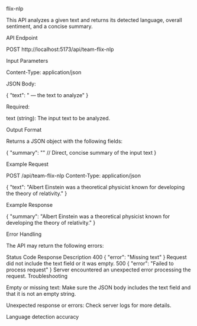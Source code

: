 flix-nlp

This API analyzes a given text and returns its detected language, overall sentiment, and a concise summary.

API Endpoint

POST http://localhost:5173/api/team-flix-nlp

Input Parameters

Content-Type: application/json

JSON Body:

{ "text": "<string> — the text to analyze" }

Required:

text (string): The input text to be analyzed.

Output Format

Returns a JSON object with the following fields:

{ "summary": "<string>" // Direct, concise summary of the input text }

Example Request

POST /api/team-flix-nlp Content-Type: application/json

{ "text": "Albert Einstein was a theoretical physicist known for developing the theory of relativity." }

Example Response

{ "summary": "Albert Einstein was a theoretical physicist known for developing the theory of relativity." }

Error Handling

The API may return the following errors:


Status Code	Response	Description
400	{ "error": "Missing text" }	Request did not include the text field or it was empty.
500	{ "error": "Failed to process request" }	Server encountered an unexpected error processing the request.
Troubleshooting

Empty or missing text: Make sure the JSON body includes the text field and that it is not an empty string.

Unexpected response or errors: Check server logs for more details.

Language detection accuracy
